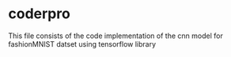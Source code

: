 # coderpro
This file consists of the code implementation of the cnn model for fashionMNIST datset using tensorflow library
